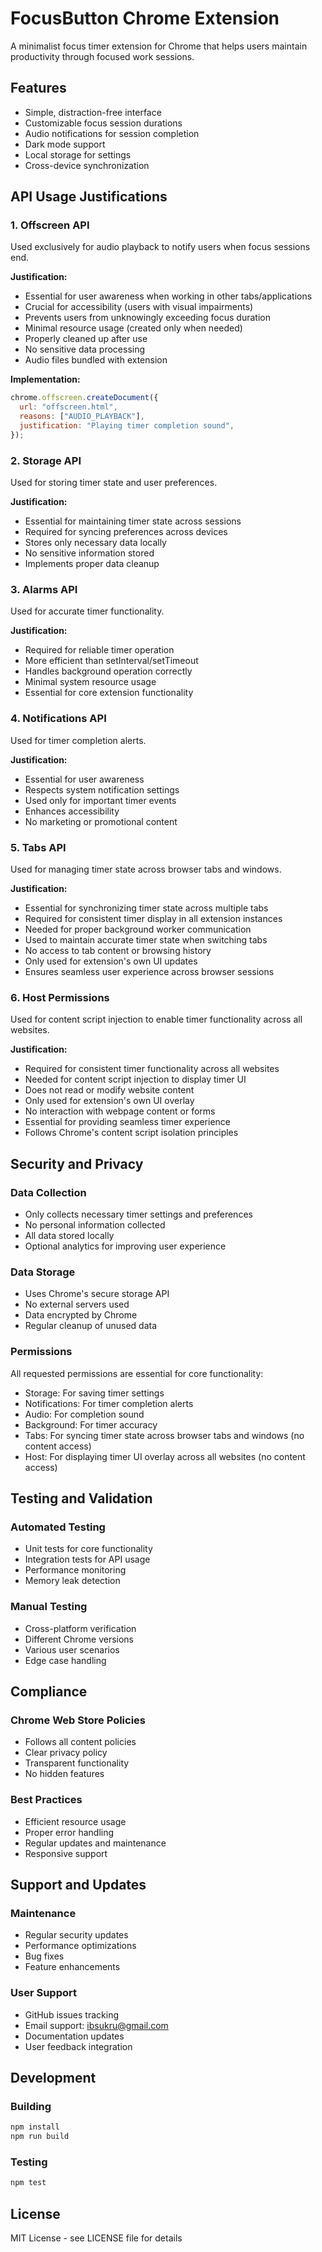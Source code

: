 # FocusButton Chrome Extension

A minimalist focus timer extension for Chrome that helps users maintain productivity through focused work sessions.

## Features

- Simple, distraction-free interface
- Customizable focus session durations
- Audio notifications for session completion
- Dark mode support
- Local storage for settings
- Cross-device synchronization

## API Usage Justifications

### 1. Offscreen API

Used exclusively for audio playback to notify users when focus sessions end.

**Justification:**

- Essential for user awareness when working in other tabs/applications
- Crucial for accessibility (users with visual impairments)
- Prevents users from unknowingly exceeding focus duration
- Minimal resource usage (created only when needed)
- Properly cleaned up after use
- No sensitive data processing
- Audio files bundled with extension

**Implementation:**

```javascript
chrome.offscreen.createDocument({
  url: "offscreen.html",
  reasons: ["AUDIO_PLAYBACK"],
  justification: "Playing timer completion sound",
});
```

### 2. Storage API

Used for storing timer state and user preferences.

**Justification:**

- Essential for maintaining timer state across sessions
- Required for syncing preferences across devices
- Stores only necessary data locally
- No sensitive information stored
- Implements proper data cleanup

### 3. Alarms API

Used for accurate timer functionality.

**Justification:**

- Required for reliable timer operation
- More efficient than setInterval/setTimeout
- Handles background operation correctly
- Minimal system resource usage
- Essential for core extension functionality

### 4. Notifications API

Used for timer completion alerts.

**Justification:**

- Essential for user awareness
- Respects system notification settings
- Used only for important timer events
- Enhances accessibility
- No marketing or promotional content

### 5. Tabs API

Used for managing timer state across browser tabs and windows.

**Justification:**

- Essential for synchronizing timer state across multiple tabs
- Required for consistent timer display in all extension instances
- Needed for proper background worker communication
- Used to maintain accurate timer state when switching tabs
- No access to tab content or browsing history
- Only used for extension's own UI updates
- Ensures seamless user experience across browser sessions

### 6. Host Permissions

Used for content script injection to enable timer functionality across all websites.

**Justification:**

- Required for consistent timer functionality across all websites
- Needed for content script injection to display timer UI
- Does not read or modify website content
- Only used for extension's own UI overlay
- No interaction with webpage content or forms
- Essential for providing seamless timer experience
- Follows Chrome's content script isolation principles

## Security and Privacy

### Data Collection

- Only collects necessary timer settings and preferences
- No personal information collected
- All data stored locally
- Optional analytics for improving user experience

### Data Storage

- Uses Chrome's secure storage API
- No external servers used
- Data encrypted by Chrome
- Regular cleanup of unused data

### Permissions

All requested permissions are essential for core functionality:

- Storage: For saving timer settings
- Notifications: For timer completion alerts
- Audio: For completion sound
- Background: For timer accuracy
- Tabs: For syncing timer state across browser tabs and windows (no content access)
- Host: For displaying timer UI overlay across all websites (no content access)

## Testing and Validation

### Automated Testing

- Unit tests for core functionality
- Integration tests for API usage
- Performance monitoring
- Memory leak detection

### Manual Testing

- Cross-platform verification
- Different Chrome versions
- Various user scenarios
- Edge case handling

## Compliance

### Chrome Web Store Policies

- Follows all content policies
- Clear privacy policy
- Transparent functionality
- No hidden features

### Best Practices

- Efficient resource usage
- Proper error handling
- Regular updates and maintenance
- Responsive support

## Support and Updates

### Maintenance

- Regular security updates
- Performance optimizations
- Bug fixes
- Feature enhancements

### User Support

- GitHub issues tracking
- Email support: ibsukru@gmail.com
- Documentation updates
- User feedback integration

## Development

### Building

```bash
npm install
npm run build
```

### Testing

```bash
npm test
```

## License

MIT License - see LICENSE file for details

